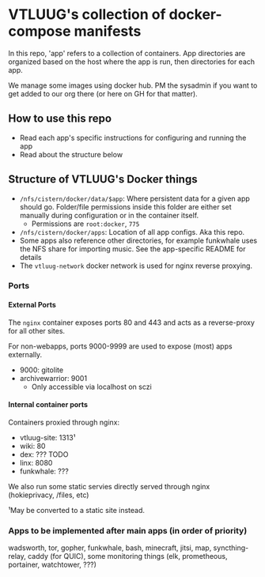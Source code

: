 # VTLUUG's collection of docker-compose manifests

In this repo, 'app' refers to a collection of containers. App directories are organized based on the host where the app is run, then directories for each app.

We manage some images using docker hub. PM the sysadmin if you want to get added to our org there (or here on GH for that matter).



## How to use this repo

* Read each app's specific instructions for configuring and running the app
* Read about the structure below



## Structure of VTLUUG's Docker things

* `/nfs/cistern/docker/data/$app`: Where persistent data for a given app should go. Folder/file permissions inside this folder are either set manually during configuration or in the container itself.
    * Permissions are `root:docker`, `775`
* `/nfs/cistern/docker/apps`: Location of all app configs. Aka this repo.
* Some apps also reference other directories, for example funkwhale uses the NFS share for importing music. See the app-specific README for details
* The `vtluug-network` docker network is used for nginx reverse proxying.


### Ports

#### External Ports

The `nginx` container exposes ports 80 and 443 and acts as a reverse-proxy for all other sites.

For non-webapps, ports 9000-9999 are used to expose (most) apps externally.
* 9000: gitolite
* archivewarrior: 9001
    * Only accessible via localhost on sczi

#### Internal container ports

Containers proxied through nginx:
* vtluug-site: 1313¹ 
* wiki: 80
* dex: ??? TODO
* linx: 8080
* funkwhale: ???

We also run some static servies directly served through nginx (hokieprivacy, /files, etc)


¹May be converted to a static site instead.


### Apps to be implemented after main apps (in order of priority)
wadsworth, tor, gopher, funkwhale, bash, minecraft, jitsi, map, syncthing-relay, caddy (for QUIC), some monitoring things (elk, prometheous, portainer, watchtower, ???)
